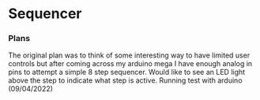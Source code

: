 # Sequencer


### Plans
The original plan was to think of some interesting way to have limited user controls but after coming across my arduino mega I have enough analog in pins to attempt a simple 8 step sequencer. Would like to see an LED light above the step to indicate what step is active. Running test with arduino (09/04/2022)

